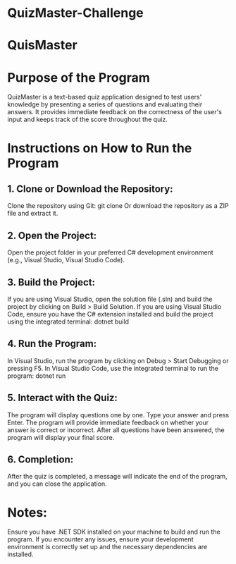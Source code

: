 # QuizMaster-Challenge


# QuisMaster

# Purpose of the Program
QuizMaster is a text-based quiz application designed to test users' knowledge by presenting a series of questions and evaluating their answers. 
It provides immediate feedback on the correctness of the user's input and keeps track of the score throughout the quiz.

# Instructions on How to Run the Program
## 1. Clone or Download the Repository:

Clone the repository using Git:
git clone <repository-url>
Or download the repository as a ZIP file and extract it.

## 2. Open the Project:
Open the project folder in your preferred C# development environment (e.g., Visual Studio, Visual Studio Code).

## 3. Build the Project:
If you are using Visual Studio, open the solution file (.sln) and build the project by clicking on Build > Build Solution.
If you are using Visual Studio Code, ensure you have the C# extension installed and build the project using the integrated terminal:
dotnet build

## 4. Run the Program:
In Visual Studio, run the program by clicking on Debug > Start Debugging or pressing F5.
In Visual Studio Code, use the integrated terminal to run the program:
dotnet run

## 5. Interact with the Quiz:
The program will display questions one by one. Type your answer and press Enter.
The program will provide immediate feedback on whether your answer is correct or incorrect.
After all questions have been answered, the program will display your final score.
## 6. Completion:
After the quiz is completed, a message will indicate the end of the program, and you can close the application.


# Notes:
Ensure you have .NET SDK installed on your machine to build and run the program.
If you encounter any issues, ensure your development environment is correctly set up and the necessary dependencies are installed.


